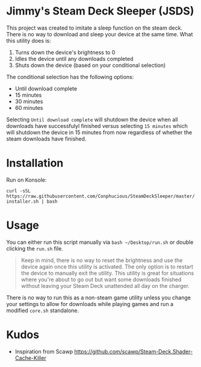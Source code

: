 # Jimmy's Steam Deck Sleeper (JSDS)
This project was created to imitate a sleep function on the steam deck. There is no way to download and sleep your device at the same time. What this utility does is:

1. Turns down the device's brightness to 0
2. Idles the device until any downloads completed
3. Shuts down the device (based on your conditional selection)

The conditional selection has the following options:
- Until download complete
- 15 minutes
- 30 minutes
- 60 minutes

Selecting `Until download complete` will shutdown the device when all downloads have successfulyl finished versus selecting `15 minutes` which will shutdown the device in 15 minutes from now regardless of whether the steam downloads have finished.

# Installation

Run on Konsole:

`curl -sSL https://raw.githubusercontent.com/Conphucious/SteamDeckSleeper/master/installer.sh | bash`

# Usage

You can either run this script manually via `bash ~/Desktop/run.sh` or double clicking the `run.sh` file.

>Keep in mind, there is no way to reset the brightness and use the device again once this utility is activated. The only option is to restart the device to manually exit the utility. This utility is great for situations where you're about to go out but want some downloads finished without leaving your Steam Deck unattended all day on the charger. 

There is no way to run this as a non-steam game utility unless you change your settings to allow for downloads while playing games and run a modified `core.sh` standalone.

# Kudos
- Inspiration from Scawp https://github.com/scawp/Steam-Deck.Shader-Cache-Killer